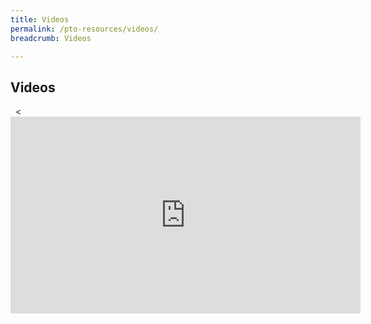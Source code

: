 ```yaml
---
title: Videos
permalink: /pto-resources/videos/
breadcrumb: Videos

---
```

Videos
---

<div class="bp-youtube">
  
<<iframe width="560" height="315" src="https://www.youtube.com/embed/Me25x26d5mc" title="YouTube video player" frameborder="0" allow="accelerometer; autoplay; clipboard-write; encrypted-media; gyroscope; picture-in-picture" allowfullscreen></iframe>

</div>
